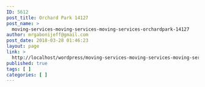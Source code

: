 ```yaml
---
ID: 5612
post_title: Orchard Park 14127
post_name: >
  moving-services-moving-services-moving-services-orchardpark-14127
author: mrgabonijeff@gmail.com
post_date: 2018-03-28 01:46:23
layout: page
link: >
  http://localhost/wordpress/moving-services-moving-services-moving-services-orchardpark-14127/
published: true
tags: [ ]
categories: [ ]
---
```


